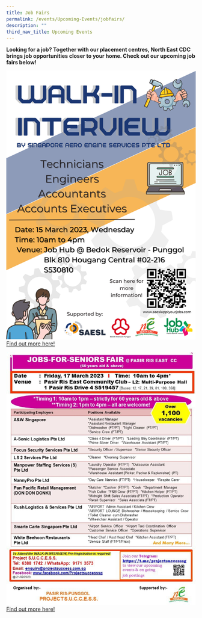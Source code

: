 ```yaml
---
title: Job Fairs
permalink: /events/Upcoming-Events/jobfairs/
description: ""
third_nav_title: Upcoming Events
---
```

**Looking for a job? Together with our placement centres, North East CDC brings job opportunities closer to your home. Check out our upcoming job fairs below!**

![](/images/15%20Mar%20Job%20Fair.png)
[Find out more here!](www.saeslapplyourjobs.com)

![](/images/17%20Mar%20Job%20Fair.jpg)
[Find out more here!](www.facebook.com/Projectsuccesssg)